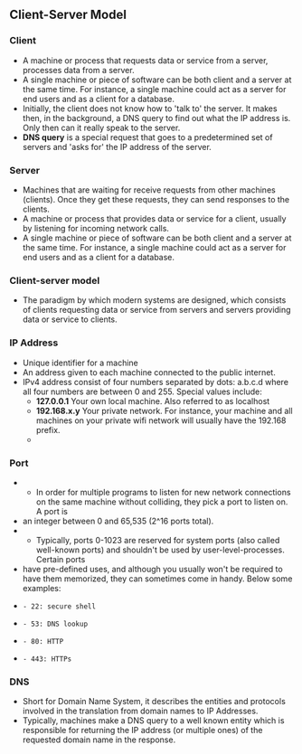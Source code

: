 ## Client-Server Model 

### Client
* A machine or process that requests data or service from a server, processes data from a server. 
* A single machine or piece of software can be both client and a server at the same time. For instance, a single machine could act as a server 
for end users and as a client for a database.
* Initially, the client does not know how to 'talk to' the server. It makes then, in the background, a DNS query to find out what the IP address
is. Only then can it really speak to the server. 
* **DNS query** is a special request that goes to a predetermined set of servers and 'asks for' the IP address of the server. 

### Server
* Machines that are waiting for receive requests from other machines (clients). Once they get these requests, they can send responses to the clients. 
* A machine or process that provides data or service for a client, usually by listening for incoming network calls. 
* A single machine or piece of software can be both client and a server at the same time. For instance, a single machine could act as a server 
for end users and as a client for a database.

### Client-server model 
* The paradigm by which modern systems are designed, which consists of clients requesting data or service from servers and servers providing
data or service to clients. 

### IP Address 
* Unique identifier for a machine
* An address given to each machine connected to the public internet. 
* IPv4 address consist of four numbers separated by dots: a.b.c.d where all four numbers are between 0 and 255. Special values include:
    - **127.0.0.1** Your own local machine. Also referred to as localhost
    - **192.168.x.y** Your private network. For instance, your machine and all machines on your private wifi network will usually have the 192.168 prefix. 
    -
### Port 
* * In order for multiple programs to listen for new network connections on the same machine without colliding, they pick a port to listen on. A port is
* an integer between 0 and 65,535 (2^16 ports total). 
* * Typically, ports 0-1023 are reserved for system ports (also called well-known ports) and shouldn't be used by user-level-processes. Certain ports
* have pre-defined uses, and although you usually won't be required to have them memorized, they can sometimes come in handy. Below some examples:
*     - 22: secure shell 
*     - 53: DNS lookup 
*     - 80: HTTP
*     - 443: HTTPs

### DNS
* Short for Domain Name System, it describes the entities and protocols involved in the translation from domain names to IP Addresses. 
* Typically, machines make a DNS query to a well known entity which is responsible for returning the IP address (or multiple ones) of the requested
domain name in the response. 


